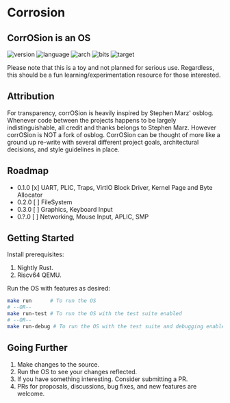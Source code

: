 # Corrosion

## CorrOSion is an OS

![version](https://img.shields.io/badge/version-0.2.0-blue)
![language](https://img.shields.io/badge/rust-orange)
![arch](https://img.shields.io/badge/Risc-V-green)
![bits](https://img.shields.io/badge/bits-purple)
![target](https://img.shields.io/badge/target-red)

Please note that this is a toy and not planned for serious use. Regardless, this should be a fun learning/experimentation resource for those interested.

## Attribution

For transparency, corrOSion is heavily inspired by Stephen Marz' osblog. Whenever code between the projects happens to be largely indistinguishable, all credit and thanks belongs to Stephen Marz. However corrOSion is NOT a fork of osblog. CorrOSion can be thought of more like a ground up re-write with several different project goals, architectural decisions, and style guidelines in place.

## Roadmap

-   0.1.0 [x] UART, PLIC, Traps, VirtIO Block Driver, Kernel Page and Byte Allocator
-   0.2.0 [ ] FileSystem
-   0.3.0 [ ] Graphics, Keyboard Input
-   0.?.0 [ ] Networking, Mouse Input, APLIC, SMP

## Getting Started

Install prerequisites:

1. Nightly Rust.
2. Riscv64 QEMU.

Run the OS with features as desired:

```bash
make run      # To run the OS
# --OR--
make run-test # To run the OS with the test suite enabled
# --OR--
make run-debug # To run the OS with the test suite and debugging enabled
```

## Going Further

1. Make changes to the source.
2. Run the OS to see your changes reflected.
3. If you have something interesting. Consider submitting a PR.
4. PRs for proposals, discussions, bug fixes, and new features are welcome.

